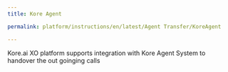 ```yaml
---
title: Kore Agent

permalink: platform/instructions/en/latest/Agent Transfer/KoreAgent

---
```


Kore.ai XO platform supports integration with Kore Agent System to handover the out goinging calls
